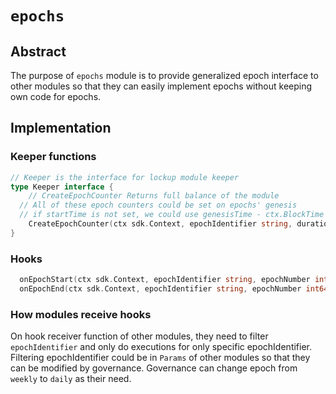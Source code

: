 <!--
order: 0
title: "Epochs Overview"
parent:
  title: "epochs"
-->

# `epochs`

## Abstract

The purpose of `epochs` module is to provide generalized epoch interface to other modules so that they can easily implement epochs without keeping own code for epochs.

## Implementation

### Keeper functions
```go
// Keeper is the interface for lockup module keeper
type Keeper interface {
	// CreateEpochCounter Returns full balance of the module
  // All of these epoch counters could be set on epochs' genesis
  // if startTime is not set, we could use genesisTime - ctx.BlockTime at the time of InitChain
	CreateEpochCounter(ctx sdk.Context, epochIdentifier string, duration time.Duration, startTime time.Time)
}
```

### Hooks
```go
  onEpochStart(ctx sdk.Context, epochIdentifier string, epochNumber int64)
  onEpochEnd(ctx sdk.Context, epochIdentifier string, epochNumber int64)
```

### How modules receive hooks

On hook receiver function of other modules, they need to filter `epochIdentifier` and only do executions for only specific epochIdentifier.
Filtering epochIdentifier could be in `Params` of other modules so that they can be modified by governance.
Governance can change epoch from `weekly` to `daily` as their need.